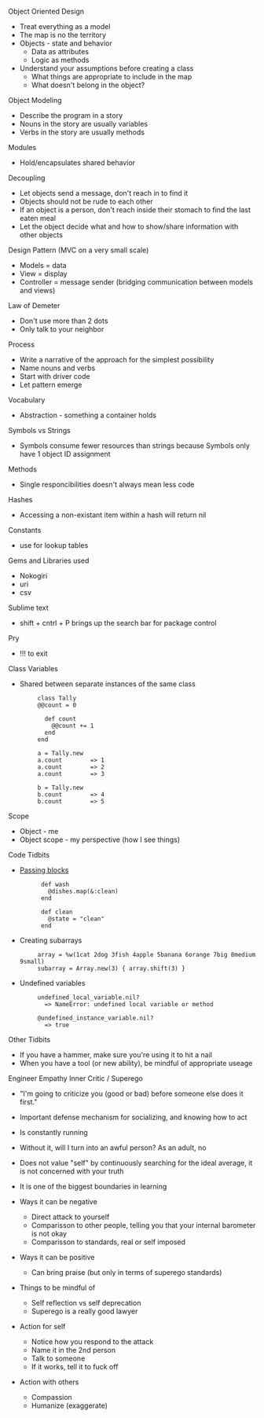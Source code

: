 
Object Oriented Design
-  Treat everything as a model
-  The map is no the territory
-  Objects - state and behavior
    -  Data as attributes
    -  Logic as methods
-  Understand your assumptions before creating a class
    -  What things are appropriate to include in the map
    -  What doesn't belong in the object?

Object Modeling
-  Describe the program in a story
-  Nouns in the story are usually variables
-  Verbs in the story are usually methods

Modules
-  Hold/encapsulates shared behavior

Decoupling
-  Let objects send a message, don't reach in to find it
-  Objects should not be rude to each other
-  If an object is a person, don't reach inside their stomach to find the last eaten meal
-  Let the object decide what and how to show/share information with other objects

Design Pattern (MVC on a very small scale)
-  Models = data
-  View = display
-  Controller = message sender (bridging communication between models and views)

Law of Demeter
-  Don't use more than 2 dots
-  Only talk to your neighbor

Process
-  Write a narrative of the approach for the simplest possibility
-  Name nouns and verbs
-  Start with driver code
-  Let pattern emerge

Vocabulary
-  Abstraction - something a container holds

Symbols vs Strings
-  Symbols consume fewer resources than strings because Symbols only have 1 object ID assignment

Methods
-  Single responcibilities doesn't always mean less code

Hashes
-  Accessing a non-existant item within a hash will return nil

Constants
-  use for lookup tables

Gems and Libraries used
-  Nokogiri
-  uri
-  csv

Sublime text
-  shift + cntrl + P  brings up the search bar for package control

Pry
- !!! to exit

Class Variables
-  Shared between separate instances of  the same class

            class Tally
            @@count = 0

              def count
                @@count += 1
              end
            end

            a = Tally.new
            a.count        => 1
            a.count        => 2
            a.count        => 3

            b = Tally.new
            b.count        => 4
            b.count        => 5

Scope
-  Object - me
-  Object scope - my perspective (how I see things)

Code Tidbits
-  [Passing blocks](http://www.potstuck.com/2011/08/06/ruby-symbols-instead-of-blocks/)

             def wash
               @dishes.map(&:clean)
             end

             def clean
               @state = "clean"
             end
-  Creating subarrays

            array = %w(1cat 2dog 3fish 4apple 5banana 6orange 7big 8medium 9small)
            subarray = Array.new(3) { array.shift(3) }
-  Undefined variables

            undefined_local_variable.nil?
              => NameError: undefined local variable or method

            @undefined_instance_variable.nil?
              => true

Other Tidbits
-  If you have a hammer, make sure you're using it to hit a nail
-  When you have a tool (or new ability), be mindful of appropriate useage



Engineer Empathy
Inner Critic / Superego

-  "I'm going to criticize you (good or bad) before someone else does it first."
-  Important defense mechanism for socializing, and knowing how to act
-  Is constantly running
-  Without it, will I turn into an awful person?  As an adult, no
-  Does not value "self" by continuously searching for the ideal average, it is not concerned with your truth
-  It is one of the biggest boundaries in learning
-  Ways it can be negative
     -  Direct attack to yourself
     -  Comparisson to other people, telling you that your internal barometer is not okay
     -  Comparisson to standards, real or self imposed
-  Ways it can be positive
    -  Can bring praise (but only in terms of superego standards)

-  Things to be mindful of
    -  Self reflection vs self deprecation
    -  Superego is a really good lawyer

-  Action for self
    -  Notice how you respond to the attack
    -  Name it in the 2nd person
    -  Talk to someone
    -  If it works, tell it to fuck off

-  Action with others
    -  Compassion
    -  Humanize (exaggerate)

